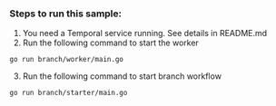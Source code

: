 ### Steps to run this sample:
1) You need a Temporal service running. See details in README.md
2) Run the following command to start the worker
```shell script
go run branch/worker/main.go
```
3) Run the following command to start branch workflow
```shell script
go run branch/starter/main.go
```
